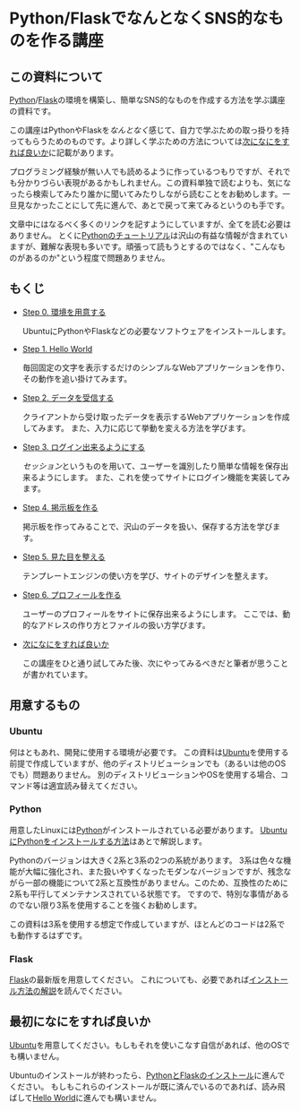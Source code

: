 Python/FlaskでなんとなくSNS的なものを作る講座
=============================================

## この資料について
[Python](https://www.python.jp/)/[Flask](http://flask.pocoo.org/)の環境を構築し、簡単なSNS的なものを作成する方法を学ぶ講座の資料です。

この講座はPythonやFlaskを*なんとなく*感じて、自力で学ぶための取っ掛りを持ってもらうためのものです。より詳しく学ぶための方法については[次になにをすれば良いか](./what-to-do-next.md)に記載があります。

プログラミング経験が無い人でも読めるように作っているつもりですが、それでも分かりづらい表現があるかもしれません。この資料単独で読むよりも、気になったら検索してみたり誰かに聞いてみたりしながら読むことをお勧めします。一旦見なかったことにして先に進んで、あとで戻って来てみるというのも手です。

文章中にはなるべく多くのリンクを記すようにしていますが、全てを読む必要はありません。
とくに[Pythonのチュートリアル](http://docs.python.jp/3/tutorial/index.html)は沢山の有益な情報が含まれていますが、難解な表現も多いです。頑張って読もうとするのではなく、"こんなものがあるのか"という程度で問題ありません。

## もくじ
- [Step 0. 環境を用意する](./0_install-requirements/)

  UbuntuにPythonやFlaskなどの必要なソフトウェアをインストールします。

- [Step 1. Hello World](./1_hello-world/)

  毎回固定の文字を表示するだけのシンプルなWebアプリケーションを作り、その動作を追い掛けてみます。

- [Step 2. データを受信する](./2_receive-data/)

  クライアントから受け取ったデータを表示するWebアプリケーションを作成してみます。
  また、入力に応じて挙動を変える方法を学びます。

- [Step 3. ログイン出来るようにする](./3_login/)

  *セッション*というものを用いて、ユーザーを識別したり簡単な情報を保存出来るようにします。
  また、これを使ってサイトにログイン機能を実装してみます。

- [Step 4. 掲示板を作る](./4_discussion-board/)

  掲示板を作ってみることで、沢山のデータを扱い、保存する方法を学びます。

- [Step 5. 見た目を整える](./5_template-engine/)

  テンプレートエンジンの使い方を学び、サイトのデザインを整えます。

- [Step 6. プロフィールを作る](./6_profile-page/)

  ユーザーのプロフィールをサイトに保存出来るようにします。
  ここでは、動的なアドレスの作り方とファイルの扱い方学びます。

- [次になにをすれば良いか](./what-to-do-next.md)

  この講座をひと通り試してみた後、次にやってみるべきだと筆者が思うことが書かれています。

## 用意するもの
### Ubuntu
何はともあれ、開発に使用する環境が必要です。
この資料は[Ubuntu](http://www.ubuntulinux.jp)を使用する前提で作成していますが、他のディストリビューションでも（あるいは他のOSでも）問題ありません。
別のディストリビューションやOSを使用する場合、コマンド等は適宜読み替えてください。

### Python
用意したLinuxには[Python](https://www.python.jp/)がインストールされている必要があります。
[UbuntuにPythonをインストールする方法](./0_install-requirements/#pythonをインストールする)はあとで解説します。

Pythonのバージョンは大きく2系と3系の2つの系統があります。
3系は色々な機能が大幅に強化され、また扱いやすくなったモダンなバージョンですが、残念ながら一部の機能について2系と互換性がありません。このため、互換性のために2系も平行してメンテナンスされている状態です。
ですので、特別な事情があるのでない限り3系を使用することを強くお勧めします。

この資料は3系を使用する想定で作成していますが、ほとんどのコードは2系でも動作するはずです。

### Flask
[Flask](http://flask.pocoo.org/)の最新版を用意してください。
これについても、必要であれば[インストール方法の解説](./0_install-requirements/#flaskをインストールする)を読んでください。

## 最初になにをすれば良いか
[Ubuntu](http://www.ubuntulinux.jp)を用意してください。もしもそれを使いこなす自信があれば、他のOSでも構いません。

Ubuntuのインストールが終わったら、[PythonとFlaskのインストール](./0_install-requirements/)に進んでください。
もしもこれらのインストールが既に済んでいるのであれば、読み飛ばして[Hello World](./1_hello-world/)に進んでも構いません。
